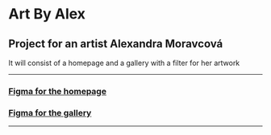 # Art By Alex

## Project for an artist Alexandra Moravcová

It will consist of a homepage and a gallery with a filter for her artwork

---

### [Figma for the homepage](https://www.figma.com/file/inbShefY9LAEJxajlJlVIS/artByAlex0)
### [Figma for the gallery](https://www.figma.com/file/YMu2xIZB4RMdaeyLVTY5YI/artByAlex1)

---